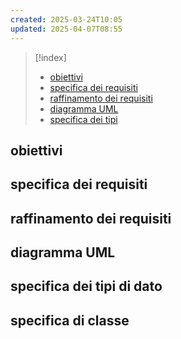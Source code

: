 ```yaml
---
created: 2025-03-24T10:05
updated: 2025-04-07T08:55
---
```

>[!index]
>- [obiettivi](#obiettivi)
>- [specifica dei requisiti](#specifica%20dei%20requisiti)
>- [raffinamento dei requisiti](#raffinamento%20dei%20requisiti)
>- [diagramma UML](#diagramma%20UML)
>- [specifica dei tipi](#specifica%20dei%20tipi)
## obiettivi
## specifica dei requisiti
## raffinamento dei requisiti
## diagramma UML
## specifica dei tipi di dato
## specifica di classe